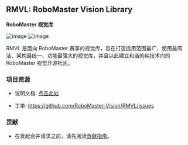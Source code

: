 ## RMVL: RoboMaster Vision Library

**RoboMaster 视觉库**

![image](https://img.shields.io/badge/OpenCV-4.5.0+-red) ![image](https://img.shields.io/badge/CMake-3.19+-blue)

RMVL 是面向 RoboMaster 赛事的视觉库，旨在打造适用范围最广、使用最简洁、架构最统一、功能最强大的视觉库，并且以此建立和谐的纯技术向的 RoboMaster 视觉开源社区。

### 项目资源

* 说明文档: [点击此处](https://vision.scutbot.cn/RMVL)

* 工单: <https://github.com/RoboMaster-Vision/RMVL/issues>

### 贡献

* 在发起合并请求之前，请先阅读[贡献指南](https://github.com/RoboMaster-Vision/RMVL/wiki/How_to_contribute)。
